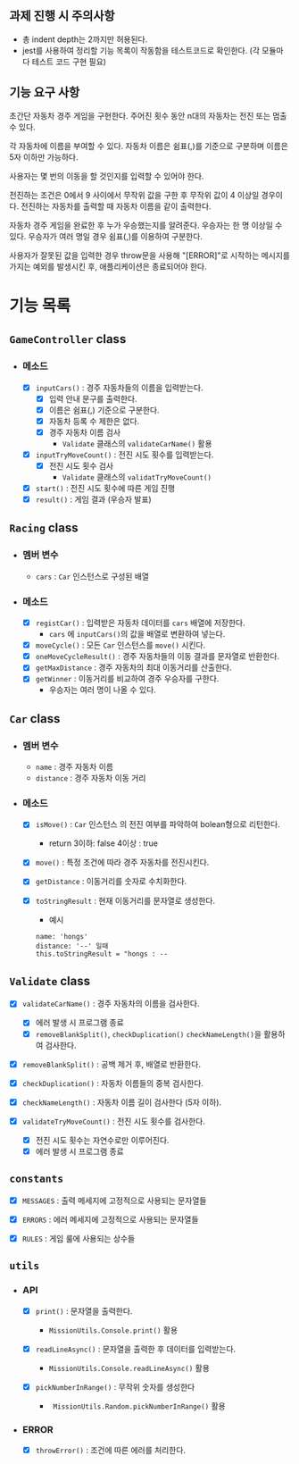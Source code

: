 ## 과제 진행 시 주의사항
- 총 indent depth는 2까지만 허용된다.
- jest를 사용하여 정리할 기능 목록이 작동함을 테스트코드로 확인한다. (각 모듈마다 테스트 코드 구현 필요)



## 기능 요구 사항
초간단 자동차 경주 게임을 구현한다.
주어진 횟수 동안 n대의 자동차는 전진 또는 멈출 수 있다.

각 자동차에 이름을 부여할 수 있다.
자동차 이름은 쉼표(,)를 기준으로 구분하며 이름은 5자 이하만 가능하다.

사용자는 몇 번의 이동을 할 것인지를 입력할 수 있어야 한다.

전진하는 조건은 0에서 9 사이에서 무작위 값을 구한 후 무작위 값이 4 이상일 경우이다.
전진하는 자동차를 출력할 때 자동차 이름을 같이 출력한다.

자동차 경주 게임을 완료한 후 누가 우승했는지를 알려준다. 우승자는 한 명 이상일 수 있다.
우승자가 여러 명일 경우 쉼표(,)를 이용하여 구분한다.

사용자가 잘못된 값을 입력한 경우 throw문을 사용해 "[ERROR]"로 시작하는 메시지를 가지는 예외를 발생시킨 후, 애플리케이션은 종료되어야 한다.


# 기능 목록

## `GameController` class 
- ### 메소드
    - [x] `inputCars()` : 경주 자동차들의 이름을 입력받는다.
        - [x] 입력 안내 문구를 출력한다.
        - [x] 이름은 쉼표(,) 기준으로 구분한다.
        - [x] 자동차 등록 수 제한은 없다.
        - [x] 경주 자동차 이름 검사
            - `Validate` 클래스의 `validateCarName()` 활용
    - [x] `inputTryMoveCount()` : 전진 시도 횟수를 입력받는다.
        - [x] 전진 시도 횟수 검사
            - `Validate` 클래스의 `validatTryMoveCount()`

    - [x] `start()` : 전진 시도 횟수에 따른 게임 진행
    - [x] `result()` : 게임 결과 (우승자 발표)
    
## `Racing` class
- ### 멤버 변수
    - `cars` : `Car` 인스턴스로 구성된 배열
- ###  메소드 
    - [x] `registCar()` : 입력받은 자동차 데이터를 `cars` 배열에 저장한다.
        - `cars` 에 `inputCars()`의 값을 배열로 변환하여 넣는다. 
    - [x] `moveCycle()` : 모든 `Car` 인스턴스를 `move()` 시킨다.
    - [x] `oneMoveCycleResult()` : 경주 자동차들의 이동 결과를 문자열로 반환한다.
    - [x] `getMaxDistance` : 경주 자동차의 최대 이동거리를 산출한다.
    - [x] `getWinner` : 이동거리를 비교하여 경주 우승자를 구한다. 
        - 우승자는 여러 명이 나올 수 있다.

## `Car` class
- ### 멤버 변수
    - `name` : 경주 자동차 이름
    - `distance` : 경주 자동차 이동 거리
- ### 메소드
    - [x] `isMove()` : `Car` 인스턴스 의 전진 여부를 파악하여 bolean형으로 리턴한다.
        - return 3이하: false 4이상 : true
    - [x] `move()` : 특정 조건에 따라 경주 자동차를 전진시킨다.
    - [x] `getDistance` : 이동거리를 숫자로 수치화한다.
    - [x] `toStringResult` : 현재 이동거리를 문자열로 생성한다.
        - 예시
        ```
        name: 'hongs'
        distance: '--' 일때
        this.toStringResult = "hongs : --
        ```


## `Validate` class
- [x] `validateCarName()` : 경주 자동차의 이름을 검사한다.
    - [x] 에러 발생 시 프로그램 종료
    - [x] `removeBlankSplit()`, `checkDuplication()` `checkNameLength()`을 활용하여 검사한다. 
- [x] `removeBlankSplit()` : 공백 제거 후, 배열로 반환한다.
- [x] `checkDuplication()` : 자동차 이름들의 중복 검사한다.
- [x] `checkNameLength()` : 자동차 이름 길이 검사한다 (5자 이하).

- [x] `validateTryMoveCount()` : 전진 시도 횟수를 검사한다.
    - [x] 전진 시도 횟수는 자연수로만 이루어진다.
    - [x] 에러 발생 시 프로그램 종료
## `constants`
- [x]  `MESSAGES` : 출력 메세지에 고정적으로 사용되는 문자열들

- [x]  `ERRORS` : 에러 메세지에 고정적으로 사용되는 문자열들

- [x] `RULES` : 게임 룰에 사용되는 상수들

## `utils`
- ### API 
    - [x] `print()` : 문자열을 출력한다.
        - `MissionUtils.Console.print()` 활용

    - [x] `readLineAsync()` : 문자열을 출력한 후 데이터를 입력받는다.
        - `MissionUtils.Console.readLineAsync()` 활용

    - [x] `pickNumberInRange()` :  무작위 숫자를 생성한다
        - ` MissionUtils.Random.pickNumberInRange()` 활용

- ### ERROR
    - [x] `throwError()` : 조건에 따른 에러를 처리한다.






